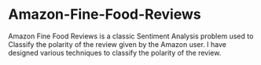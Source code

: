 # Amazon-Fine-Food-Reviews
Amazon Fine Food Reviews is a classic Sentiment Analysis problem used to Classify the polarity of the review given by the Amazon user. I have designed various techniques to classify the polarity of the review.
